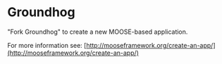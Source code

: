 Groundhog
=====

"Fork Groundhog" to create a new MOOSE-based application.

For more information see: [http://mooseframework.org/create-an-app/](http://mooseframework.org/create-an-app/)
